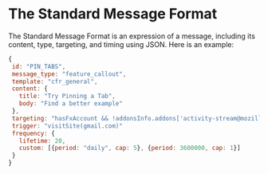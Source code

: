 # The Standard Message Format

The Standard Message Format is an expression of a message, including its content, type, targeting, and timing using JSON. Here is an example:

```js
{
 id: "PIN_TABS",
 message_type: "feature_callout",
 template: "cfr_general",
 content: {
   title: "Try Pinning a Tab",
   body: "Find a better example"
 },
 targeting: "hasFxAccount && !addonsInfo.addons['activity-stream@mozilla.org']",
 trigger: "visitSite(gmail.com)"
 frequency: {
   lifetime: 20,
   custom: [{period: "daily", cap: 5}, {period: 3600000, cap: 1}]
 }
}
```
